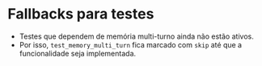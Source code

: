 # Fallbacks para testes

- Testes que dependem de memória multi-turno ainda não estão ativos.
- Por isso, `test_memory_multi_turn` fica marcado com `skip` até que a
  funcionalidade seja implementada.
